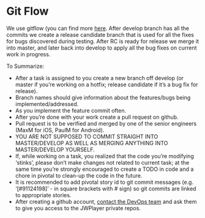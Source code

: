 # Git Flow

We use gitflow (you can find more [here](https://www.atlassian.com/git/tutorials/comparing-workflows/gitflow-workflow/). After develop branch has all the commits we create a release candidate branch that is used for all the fixes for bugs discovered during testing. After RC is ready for release we merge it into master, and later back into develop to apply all the bug fixes on current work in progress.

To Summarize:

* After a task is assigned to you create a new branch off develop (or master if you’re working on a hotfix; release candidate if it’s a bug fix for release). 
* Branch names should give information about the features/bugs being implemented/addressed.
* As you implement the feature commit often.
* After you’re done with your work create a pull request on github.
* Pull request is to be verified and merged by one of the senior engineers (MaxM for iOS, PaulM for Android).
* YOU ARE NOT SUPPOSED TO COMMIT STRAIGHT INTO MASTER/DEVELOP AS WELL AS MERGING ANYTHING INTO MASTER/DEVELOP YOURSELF.
* If, while working on a task, you realized that the code you’re modifying ‘stinks’, please don’t make changes not related to current task; at the same time you’re strongly encouraged to create a TODO in code and a chore in pivotal to clean-up the code in the future.
* It is recommended to add pivotal story id to git commit messages (e.g. ‘[#91124198]’ - in square brackets with # sign) so git commits are linked to appropriate stories.
* After creating a github account, [contact the DevOps team](mailto:devops@jwplayer.com) and ask them to give you access to the JWPlayer private repos. 